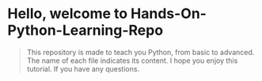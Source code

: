 # Hello, welcome to Hands-On-Python-Learning-Repo


> This repository is made to teach you Python, from basic to advanced. The name of each file indicates its content. I hope you enjoy this tutorial. If you have any questions.
